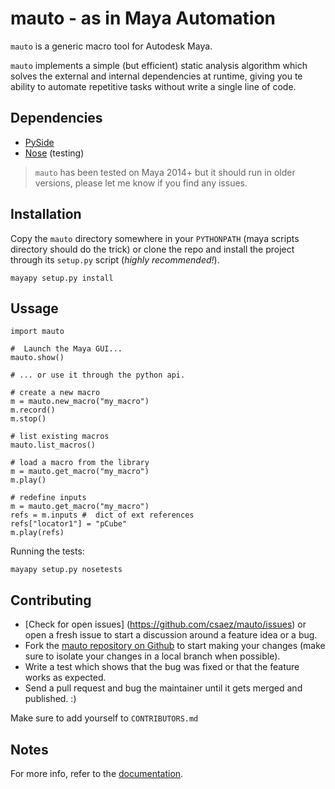 mauto - as in Maya Automation
=============================
`mauto` is a generic macro tool for Autodesk Maya.

`mauto` implements a simple (but efficient) static analysis algorithm
which solves the external and internal dependencies at runtime, 
giving you te ability to automate repetitive tasks without write a single
line of code.


## Dependencies

- [PySide](http://qt-project.org/wiki/PySide)
- [Nose](https://nose.readthedocs.org/en/latest/) (testing)

> `mauto` has been tested on Maya 2014+ but it should run in older
versions, please let me know if you find any issues.


## Installation

Copy the `mauto` directory somewhere in your `PYTHONPATH` (maya scripts
directory should do the trick) or clone the repo and install the project
through its `setup.py` script (_highly recommended!_).

    mayapy setup.py install

## Ussage

    import mauto
    
    #  Launch the Maya GUI...
    mauto.show()

    # ... or use it through the python api.

    # create a new macro
    m = mauto.new_macro("my_macro")
    m.record()
    m.stop()

    # list existing macros
    mauto.list_macros()

    # load a macro from the library
    m = mauto.get_macro("my_macro")
    m.play()
    
    # redefine inputs
    m = mauto.get_macro("my_macro")
    refs = m.inputs #  dict of ext references
    refs["locator1"] = "pCube"
    m.play(refs)


Running the tests:

    mayapy setup.py nosetests


## Contributing

- [Check for open issues] (https://github.com/csaez/mauto/issues) or open
a fresh issue to start a discussion around a feature idea or a bug.
- Fork the [mauto repository on Github](https://github.com/csaez/mauto)
to start making your changes (make sure to isolate your changes in a local branch when possible).
- Write a test which shows that the bug was fixed or that the feature works
as expected.
- Send a pull request and bug the maintainer until it gets merged and
published. :)

Make sure to add yourself to `CONTRIBUTORS.md`

## Notes

For more info, refer to the [documentation](http://github.com/csaez/mauto/wiki).